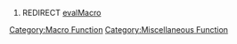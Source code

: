 1.  REDIRECT [evalMacro](evalMacro "wikilink")

[Category:Macro Function](Category:Macro_Function "wikilink")
[Category:Miscellaneous
Function](Category:Miscellaneous_Function "wikilink")
